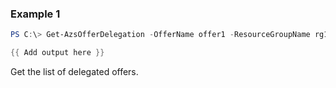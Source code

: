### Example 1
```powershell
PS C:\> Get-AzsOfferDelegation -OfferName offer1 -ResourceGroupName rg1

{{ Add output here }}
```

Get the list of delegated offers.